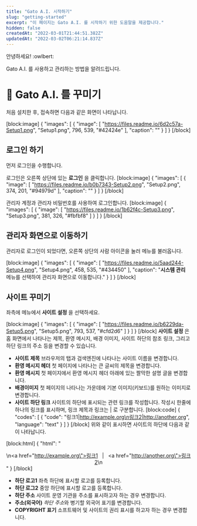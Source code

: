 ```yaml
---
title: "Gato A.I. 시작하기"
slug: "getting-started"
excerpt: "이 페이지는 Gato A.I. 를 시작하기 위한 도움말을 제공합니다."
hidden: false
createdAt: "2022-03-01T21:44:51.382Z"
updatedAt: "2022-03-02T06:21:14.837Z"
---
```

안녕하세요! :owlbert:

Gato A.I. 를 사용하고 관리하는 방법을 알려드립니다.

# 📝 Gato A.I. 를 꾸미기

처음 설치한 후, 접속하면 다음과 같은 화면이 나타납니다.

[block:image]
{
  "images": [
    {
      "image": [
        "https://files.readme.io/6d2c57a-Setup1.png",
        "Setup1.png",
        796,
        539,
        "#42424e"
      ],
      "caption": ""
    }
  ]
}
[/block]
## 로그인 하기

먼저 로그인을 수행합니다.

로그인은 오른쪽 상단에 있는 **로그인** 을 클릭합니다. 
[block:image]
{
  "images": [
    {
      "image": [
        "https://files.readme.io/b0b7343-Setup2.png",
        "Setup2.png",
        374,
        201,
        "#94979d"
      ],
      "caption": ""
    }
  ]
}
[/block]

관리자 계정과 관리자 비밀번호를 사용하여 로그인합니다.
[block:image]
{
  "images": [
    {
      "image": [
        "https://files.readme.io/1b62f4c-Setup3.png",
        "Setup3.png",
        381,
        326,
        "#fbfbf8"
      ]
    }
  ]
}
[/block]
## 관리자 화면으로 이동하기

관리자로 로그인이 되었다면, 오른쪽 상단의 사람 아이콘을 눌러 메뉴를 불러옵니다.


[block:image]
{
  "images": [
    {
      "image": [
        "https://files.readme.io/5aad244-Setup4.png",
        "Setup4.png",
        458,
        535,
        "#434450"
      ],
      "caption": "**시스템 관리** 메뉴를 선택하여 관리자 화면으로 이동합니다."
    }
  ]
}
[/block]
## 사이트 꾸미기

좌측에 메뉴에서 **사이트 설정** 을 선택하세요.

[block:image]
{
  "images": [
    {
      "image": [
        "https://files.readme.io/b6229da-Setup5.png",
        "Setup5.png",
        793,
        537,
        "#cfd2d6"
      ]
    }
  ]
}
[/block]
**사이트 설정** 은 홈 화면에서 나타나는 제목, 환영 메시지, 배경 이미지, 사이트 하단의 참조 링크, 그리고 하단 링크의 주소 등을 변경할 수 있습니다.

* **사이트 제목** 브라우저의 탭과 검색엔진에 나타나는 사이트 이름을 변경합니다.
* **환영 메시지 헤더** 첫 페이지에 나타나는 큰 글씨의 제목을 변경합니다.
* **환영 메시지** 첫 페이지에서 환영 메시지 헤더 아래에 있는 짤막한 설명 글을 변경합니다.
* **배경이미지** 첫 페이지의 나타나는 가운데에 기본 이미지(키보드)를 원하는 이미지로 변경합니다.
* **사이트 하단 링크** 사이트의 하단에 표시되는 관련 링크를 작성합니다.
  작성시 한줄에 하나의 링크를 표시하며, 링크 제목과 링크는 | 로 구분합니다.
[block:code]
{
  "codes": [
    {
      "code": "링크1|http://example.org\n링크2|http://another.org",
      "language": "text"
    }
  ]
}
[/block]
 위와 같이 표시하면 사이트의 하단에 다음과 같이 나타납니다.

[block:html]
{
  "html": "<div align=center>\n<a href=\"http://example.org\">링크1</a> &nbsp; | &nbsp; <a href=\"http://another.org\">링크2</a>\n</div>"
}
[/block]
* **하단 로고1** 좌측 하단에 표시할 로고를 등록합니다.
* **하단 로그2** 중앙 하단에 표시할 로고를 등록합니다.
* **하단 주소** 사이트 운영 기관을 주소를 표시하고자 하는 경우 변경합니다.
* **주소(외국어)** *하단 주소*와 병기할 외국어 표기를 변경합니다.
* **COPYRIGHT 표기** 소프트웨어 및 사이트의 권리 표시를 하고자 하는 경우 변경합니다.